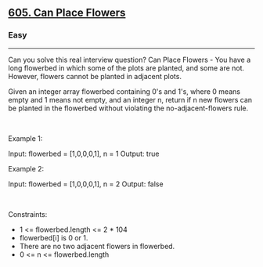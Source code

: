 <h2><a href="https://leetcode.com/problems/can-place-flowers/">605. Can Place Flowers</a></h2><h3>Easy</h3><hr>Can you solve this real interview question? Can Place Flowers - You have a long flowerbed in which some of the plots are planted, and some are not. However, flowers cannot be planted in adjacent plots.

Given an integer array flowerbed containing 0's and 1's, where 0 means empty and 1 means not empty, and an integer n, return if n new flowers can be planted in the flowerbed without violating the no-adjacent-flowers rule.

 

Example 1:

Input: flowerbed = [1,0,0,0,1], n = 1
Output: true


Example 2:

Input: flowerbed = [1,0,0,0,1], n = 2
Output: false


 

Constraints:

 * 1 <= flowerbed.length <= 2 * 104
 * flowerbed[i] is 0 or 1.
 * There are no two adjacent flowers in flowerbed.
 * 0 <= n <= flowerbed.length